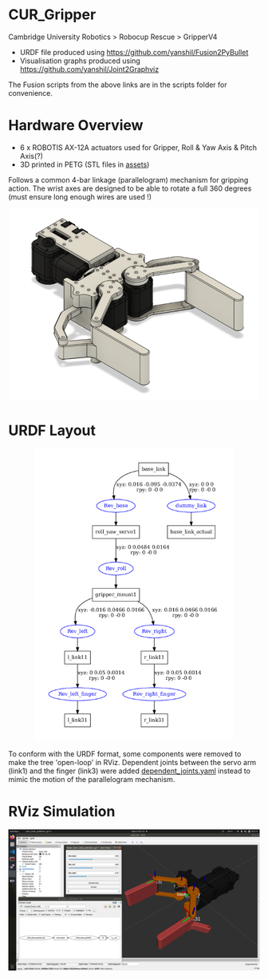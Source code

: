 # CUR_Gripper
Cambridge University Robotics > Robocup Rescue > GripperV4

- URDF file produced using https://github.com/yanshil/Fusion2PyBullet
- Visualisation graphs produced using https://github.com/yanshil/Joint2Graphviz

The Fusion scripts from the above links are in the scripts folder for convenience.

# Hardware Overview
- 6 x ROBOTIS AX-12A actuators used for Gripper, Roll & Yaw Axis & Pitch Axis(?)
- 3D printed in PETG (STL files in [assets](catkin_ws/src/gripperv4/assets))

Follows a common 4-bar linkage (parallelogram) mechanism for gripping action. The wrist axes are designed to be able to rotate a full 360 degrees (must ensure long enough wires are used !)

<p align="center">
  <img src="assets/preview.png" width="500">
</p>

# URDF Layout
<p align="center">
  <img src="assets/urdf.png" width="400">
</p>

To conform with the URDF format, some components were removed to make the tree 'open-loop' in RViz. Dependent joints between the servo arm (link1) and the finger (link3) were added [dependent_joints.yaml](catkin_ws/src/gripperv4/config/dependent_joints.yaml) instead to mimic the motion of the parallelogram mechanism.

# RViz Simulation
<p align="center">
  <img src="assets/RViz.png" width="600">
</p>

